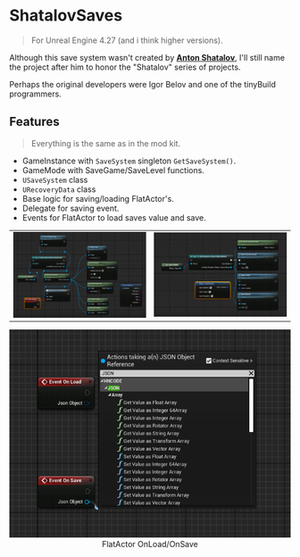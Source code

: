 # ShatalovSaves

> For Unreal Engine 4.27 (and i think higher versions).

Although this save system wasn't created by [**Anton Shatalov**](https://dev.epicgames.com/community/profile/bL9nq/BingoBongo), I'll still name the project after him to honor the "Shatalov" series of projects.

Perhaps the original developers were Igor Belov and one of the tinyBuild programmers.

## Features

> Everything is the same as in the mod kit.

- GameInstance with `SaveSystem` singleton `GetSaveSystem()`.
- GameMode with SaveGame/SaveLevel functions.
- `USaveSystem` class
- `URecoveryData` class
- Base logic for saving/loading FlatActor's.
- Delegate for saving event.
- Events for FlatActor to load saves value and save.

| | |
|:-:|:-:|
![GameInstance](Resources/GameInstance.png) | ![GameMode](Resources/GameMode.png) |

<div align="center">
    <img src="Resources/FlatActor.png" /><br />
    FlatActor OnLoad/OnSave
</div>